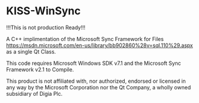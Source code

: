 # KISS-WinSync
!!!This is not production Ready!!!  

A C++ implimentation of the Microsoft Sync Framework for Files https://msdn.microsoft.com/en-us/library/bb902860%28v=sql.110%29.aspx as a single Qt Class.  

This code requires Microsoft Windows SDK v7.1 and the Microsoft Sync Framework v2.1 to Compile.  

This product is not affiliated with, nor authorized, endorsed or licensed in any way by the Microsoft Corporation nor the Qt Company, a wholly owned subsidiary of Digia Plc.
